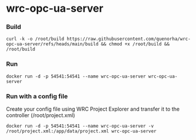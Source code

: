 # wrc-opc-ua-server

### Build
```
curl -k -o /root/build https://raw.githubusercontent.com/quenorha/wrc-opc-ua-server/refs/heads/main/build && chmod +x /root/build && /root/build
```

### Run
```
docker run -d -p 54541:54541 --name wrc-opc-ua-server wrc-opc-ua-server
```

### Run with a config file

Create your config file using WRC Project Explorer and transfer it to the controller (/root/project.xml)

```
docker run -d -p 54541:54541 --name wrc-opc-ua-server -v /root/project.xml:/app/data/project.xml wrc-opc-ua-server
```
